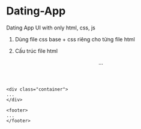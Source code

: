 # Dating-App
Dating App UI with only html, css, js

1. Dùng file css base + css riêng cho từng file html

2. Cấu trúc file html

<body>
    <header>
    ...
    </header>
    
    <div class="container">
    ...
    </div>
    
    <footer>
    ...
    </footer>
</body>

